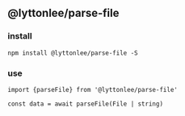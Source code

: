 <!--
 * @Author: lyttonlee lzr3278@163.com
 * @Date: 2022-10-08 14:00:58
 * @LastEditors: lyttonlee lzr3278@163.com
 * @LastEditTime: 2022-10-08 15:02:08
 * @FilePath: \ofd-lib\RWADME.md
 * @Description: 这是默认设置,请设置`customMade`, 打开koroFileHeader查看配置 进行设置: https://github.com/OBKoro1/koro1FileHeader/wiki/%E9%85%8D%E7%BD%AE
-->

## @lyttonlee/parse-file

### install

```
npm install @lyttonlee/parse-file -S
```

### use

```
import {parseFile} from '@lyttonlee/parse-file'

const data = await parseFile(File | string)
```
